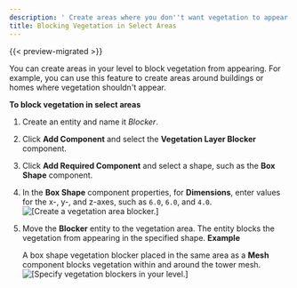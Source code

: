 ```yaml
---
description: ' Create areas where you don''t want vegetation to appear in Open 3D Engine. '
title: Blocking Vegetation in Select Areas
---
```


{{< preview-migrated >}}

You can create areas in your level to block vegetation from appearing\. For example, you can use this feature to create areas around buildings or homes where vegetation shouldn't appear\.

**To block vegetation in select areas**

1. Create an entity and name it *Blocker*\.

1. Click **Add Component** and select the **Vegetation Layer Blocker** component\.

1. Click **Add Required Component** and select a shape, such as the **Box Shape** component\.

1. In the **Box Shape** component properties, for **Dimensions**, enter values for the x\-, y\-, and z\-axes, such as `6.0`, `6.0`, and `4.0`\.
![\[Create a vegetation area blocker.\]](/images/user-guide/vegetation/dynamic/block-vegetation-select-areas-1.png)

1. Move the **Blocker** entity to the vegetation area\. The entity blocks the vegetation from appearing in the specified shape\.
**Example**

   A box shape vegetation blocker placed in the same area as a **Mesh** component blocks vegetation within and around the tower mesh\.
![\[Specify vegetation blockers in your level.\]](/images/user-guide/vegetation/dynamic/block-vegetation-select-areas-2.png)
